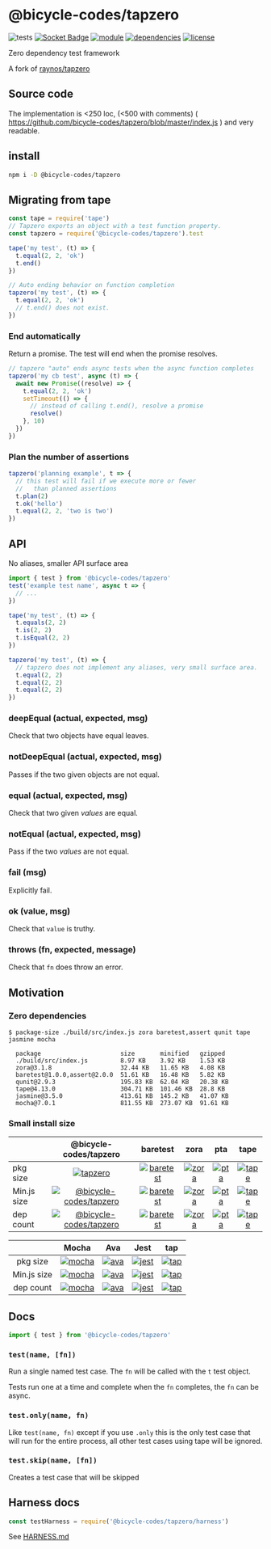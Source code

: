 # @bicycle-codes/tapzero
![tests](https://github.com/bicycle-codes/tapzero/actions/workflows/nodejs.yml/badge.svg)
[![Socket Badge](https://socket.dev/api/badge/npm/package/@bicycle-codes/tapzero)](https://socket.dev/npm/package/@bicycle-codes/tapzero)
[![module](https://img.shields.io/badge/module-ESM%2FCJS-blue?style=flat-square)](README.md)
[![dependencies](https://img.shields.io/badge/dependencies-zero-brightgreen.svg?style=flat-square)](package.json)
[![license](https://img.shields.io/badge/license-MIT-brightgreen.svg?style=flat-square)](LICENSE)


Zero dependency test framework

A fork of [raynos/tapzero](https://github.com/raynos/tapzero)

## Source code

The implementation is <250 loc, (<500 with comments) ( https://github.com/bicycle-codes/tapzero/blob/master/index.js ) and very readable.

## install
```sh
npm i -D @bicycle-codes/tapzero
```

## Migrating from tape

```js
const tape = require('tape')
// Tapzero exports an object with a test function property.
const tapzero = require('@bicycle-codes/tapzero').test
```

```js
tape('my test', (t) => {
  t.equal(2, 2, 'ok')
  t.end()
})

// Auto ending behavior on function completion
tapzero('my test', (t) => {
  t.equal(2, 2, 'ok')
  // t.end() does not exist.
})
```

### End automatically
Return a promise. The test will end when the promise resolves.

```js
// tapzero "auto" ends async tests when the async function completes
tapzero('my cb test', async (t) => {
  await new Promise((resolve) => {
    t.equal(2, 2, 'ok')
    setTimeout(() => {
      // instead of calling t.end(), resolve a promise
      resolve()
    }, 10)
  })
})
```

### Plan the number of assertions
```js
tapzero('planning example', t => {
  // this test will fail if we execute more or fewer
  //   than planned assertions
  t.plan(2)
  t.ok('hello')
  t.equal(2, 2, 'two is two')
})
```

## API
No aliases, smaller API surface area

```js
import { test } from '@bicycle-codes/tapzero'
test('example test name', async t => {
  // ...
})
```

```js
tape('my test', (t) => {
  t.equals(2, 2)
  t.is(2, 2)
  t.isEqual(2, 2)
})

tapzero('my test', (t) => {
  // tapzero does not implement any aliases, very small surface area.
  t.equal(2, 2)
  t.equal(2, 2)
  t.equal(2, 2)
})
```

### deepEqual (actual, expected, msg)
Check that two objects have equal leaves.

### notDeepEqual (actual, expected, msg)
Passes if the two given objects are not equal.

### equal (actual, expected, msg)
Check that two given *values* are equal.

### notEqual (actual, expected, msg)
Pass if the two *values* are not equal.

### fail (msg)
Explicitly fail.

### ok (value, msg)
Check that `value` is truthy.

### throws (fn, expected, message)
Check that `fn` does throw an error.

## Motivation

### Zero dependencies

```
$ package-size ./build/src/index.js zora baretest,assert qunit tape jasmine mocha

  package                      size       minified   gzipped
  ./build/src/index.js         8.97 KB    3.92 KB    1.53 KB
  zora@3.1.8                   32.44 KB   11.65 KB   4.08 KB
  baretest@1.0.0,assert@2.0.0  51.61 KB   16.48 KB   5.82 KB
  qunit@2.9.3                  195.83 KB  62.04 KB   20.38 KB
  tape@4.13.0                  304.71 KB  101.46 KB  28.8 KB
  jasmine@3.5.0                413.61 KB  145.2 KB   41.07 KB
  mocha@7.0.1                  811.55 KB  273.07 KB  91.61 KB

```

### Small install size

|        |  @bicycle-codes/tapzero  |  baretest  |  zora  |  pta  |  tape  |
|--------|:---------:|:----------:|:------:|:-----:|:------:|
|pkg size|  [![tapzero](https://packagephobia.now.sh/badge?p=@bicycle-codes/tapzero)](https://packagephobia.now.sh/result?p=@bicycle-codes/tapzero)  |  [![baretest](https://packagephobia.now.sh/badge?p=baretest)](https://packagephobia.now.sh/result?p=baretest)  |  [![zora](https://packagephobia.now.sh/badge?p=zora)](https://packagephobia.now.sh/result?p=zora)  |  [![pta](https://packagephobia.now.sh/badge?p=pta)](https://packagephobia.now.sh/result?p=pta)  |  [![tape](https://packagephobia.now.sh/badge?p=tape)](https://packagephobia.now.sh/result?p=tape)  |
|Min.js size|  [![@bicycle-codes/tapzero](https://badgen.net/bundlephobia/min/@bicycle-codes/tapzero)](https://bundlephobia.com/result?p=@bicycle-codes/tapzero)  |  [![baretest](https://badgen.net/bundlephobia/min/baretest)](https://bundlephobia.com/result?p=baretest)  |  [![zora](https://badgen.net/bundlephobia/min/zora)](https://bundlephobia.com/result?p=zora)  |  [![pta](https://badgen.net/bundlephobia/min/pta)](https://bundlephobia.com/result?p=pta)  |  [![tape](https://badgen.net/bundlephobia/min/tape)](https://bundlephobia.com/result?p=tape)  |
|dep count|  [![@bicycle-codes/tapzero](https://badgen.net/badge/dependencies/0/green)](https://www.npmjs.com/package/@bicycle-codes/tapzero)  |  [![baretest](https://badgen.net/badge/dependencies/1/green)](https://www.npmjs.com/package/baretest)  |  [![zora](https://badgen.net/badge/dependencies/0/green)](https://www.npmjs.com/package/zora)  |  [![pta](https://badgen.net/badge/dependencies/23/orange)](https://www.npmjs.com/package/pta)  |  [![tape](https://badgen.net/badge/dependencies/44/orange)](https://www.npmjs.com/package/tape)  |

|        |  Mocha  |  Ava  |  Jest  |  tap  |
|:------:|:-------:|:-----:|:------:|:-----:|
|pkg size|  [![mocha](https://packagephobia.now.sh/badge?p=mocha)](https://packagephobia.now.sh/result?p=mocha)  |  [![ava](https://packagephobia.now.sh/badge?p=ava)](https://packagephobia.now.sh/result?p=ava) |  [![jest](https://packagephobia.now.sh/badge?p=jest)](https://packagephobia.now.sh/result?p=jest) |  [![tap](https://packagephobia.now.sh/badge?p=tap)](https://packagephobia.now.sh/result?p=tap) |
|Min.js size|  [![mocha](https://badgen.net/bundlephobia/min/mocha)](https://bundlephobia.com/result?p=mocha)  |  [![ava](https://badgen.net/bundlephobia/min/ava)](https://bundlephobia.com/result?p=ava)  |  [![jest](https://badgen.net/bundlephobia/min/jest)](https://bundlephobia.com/result?p=jest)  |  [![tap](https://badgen.net/bundlephobia/min/tap)](https://bundlephobia.com/result?p=tap)  |
|dep count|  [![mocha](https://badgen.net/badge/dependencies/104/red)](https://www.npmjs.com/package/mocha)  |  [![ava](https://badgen.net/badge/dependencies/300/red)](https://www.npmjs.com/package/ava)  |  [![jest](https://badgen.net/badge/dependencies/799/red)](https://www.npmjs.com/package/jest)  |  [![tap](https://badgen.net/badge/dependencies/390/red)](https://www.npmjs.com/package/tap)  |

## Docs

```js
import { test } from '@bicycle-codes/tapzero'
```

### `test(name, [fn])`

Run a single named test case. The `fn` will be called with the `t` test object.

Tests run one at a time and complete when the `fn` completes, the `fn` can be async.

### `test.only(name, fn)`

Like `test(name, fn)` except if you use `.only` this is the only test case that will run for the entire process, all other test cases using tape will be ignored.

### `test.skip(name, [fn])`

Creates a test case that will be skipped

## Harness docs

```js
const testHarness = require('@bicycle-codes/tapzero/harness')
```

See [HARNESS.md](./HARNESS.md)
 
